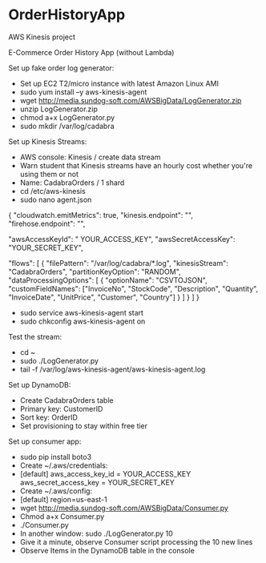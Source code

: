 # OrderHistoryApp
AWS Kinesis project

E-Commerce Order History App (without Lambda)

Set up fake order log generator:
-	Set up EC2 T2/micro instance with latest Amazon Linux AMI
-	sudo yum install –y aws-kinesis-agent
-	wget http://media.sundog-soft.com/AWSBigData/LogGenerator.zip
-	unzip LogGenerator.zip
-	chmod a+x LogGenerator.py
-	sudo mkdir /var/log/cadabra

Set up Kinesis Streams:
-	AWS console: Kinesis / create data stream
-	Warn student that Kinesis streams have an hourly cost whether you're using them or not
-	Name: CadabraOrders / 1 shard
-	cd /etc/aws-kinesis
-	sudo nano agent.json


{
  "cloudwatch.emitMetrics": true,
  "kinesis.endpoint": "",
  "firehose.endpoint": "",

  "awsAccessKeyId": " YOUR_ACCESS_KEY",
  "awsSecretAccessKey": "YOUR_SECRET_KEY",

  "flows": [
    {
      "filePattern": "/var/log/cadabra/*.log",
      "kinesisStream": "CadabraOrders",
      "partitionKeyOption": "RANDOM",
      "dataProcessingOptions": [
         {
            "optionName": "CSVTOJSON",
            "customFieldNames": ["InvoiceNo", "StockCode", "Description", "Quantity", "InvoiceDate", "UnitPrice", "Customer", "Country"]
         }
      ]
    }
  ]
}



-	sudo service aws-kinesis-agent start
-	sudo chkconfig aws-kinesis-agent on

Test the stream:
-	cd ~
-	sudo ./LogGenerator.py
-	tail -f /var/log/aws-kinesis-agent/aws-kinesis-agent.log

Set up DynamoDB:
-	Create CadabraOrders table
-	Primary key: CustomerID
-	Sort key: OrderID
-	Set provisioning to stay within free tier

Set up consumer app:
-	sudo pip install boto3
-	Create ~/.aws/credentials:
-	[default]
aws_access_key_id = YOUR_ACCESS_KEY
aws_secret_access_key = YOUR_SECRET_KEY
-	Create ~/.aws/config:
-	[default]
region=us-east-1
-	wget http://media.sundog-soft.com/AWSBigData/Consumer.py
-	Chmod a+x Consumer.py
-	./Consumer.py
-	In another window: sudo ./LogGenerator.py 10
-	Give it a minute, observe Consumer script processing the 10 new lines
-	Observe Items in the DynamoDB table in the console
